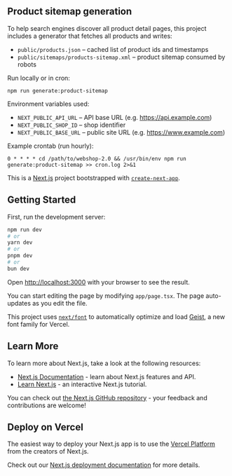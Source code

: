 ## Product sitemap generation

To help search engines discover all product detail pages, this project includes a generator that fetches all products and writes:

- `public/products.json` – cached list of product ids and timestamps
- `public/sitemaps/products-sitemap.xml` – product sitemap consumed by robots

Run locally or in cron:

```
npm run generate:product-sitemap
```

Environment variables used:

- `NEXT_PUBLIC_API_URL` – API base URL (e.g. https://api.example.com)
- `NEXT_PUBLIC_SHOP_ID` – shop identifier
- `NEXT_PUBLIC_BASE_URL` – public site URL (e.g. https://www.example.com)

Example crontab (run hourly):

```
0 * * * * cd /path/to/webshop-2.0 && /usr/bin/env npm run generate:product-sitemap >> cron.log 2>&1
```

This is a [Next.js](https://nextjs.org) project bootstrapped with [`create-next-app`](https://nextjs.org/docs/app/api-reference/cli/create-next-app).

## Getting Started

First, run the development server:

```bash
npm run dev
# or
yarn dev
# or
pnpm dev
# or
bun dev
```

Open [http://localhost:3000](http://localhost:3000) with your browser to see the result.

You can start editing the page by modifying `app/page.tsx`. The page auto-updates as you edit the file.

This project uses [`next/font`](https://nextjs.org/docs/app/building-your-application/optimizing/fonts) to automatically optimize and load [Geist](https://vercel.com/font), a new font family for Vercel.

## Learn More

To learn more about Next.js, take a look at the following resources:

- [Next.js Documentation](https://nextjs.org/docs) - learn about Next.js features and API.
- [Learn Next.js](https://nextjs.org/learn) - an interactive Next.js tutorial.

You can check out [the Next.js GitHub repository](https://github.com/vercel/next.js) - your feedback and contributions are welcome!

## Deploy on Vercel

The easiest way to deploy your Next.js app is to use the [Vercel Platform](https://vercel.com/new?utm_medium=default-template&filter=next.js&utm_source=create-next-app&utm_campaign=create-next-app-readme) from the creators of Next.js.

Check out our [Next.js deployment documentation](https://nextjs.org/docs/app/building-your-application/deploying) for more details.
